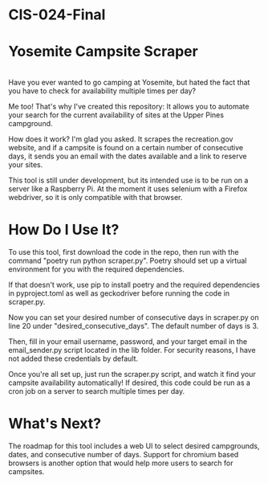 # CIS-024-Final
# Yosemite Campsite Scraper
\
Have you ever wanted to go camping at Yosemite, but hated the fact that you have to check for availability multiple times per day?

Me too! That's why I've created this repository: It allows you to automate your search for the current availability of sites at the Upper Pines campground.

How does it work? I'm glad you asked. It scrapes the recreation.gov website, and if a campsite is found on a certain number of consecutive days, it sends you an email with the dates available and a link to reserve your sites.

This tool is still under development, but its intended use is to be run on a server like a Raspberry Pi. At the moment it uses selenium with a Firefox webdriver, so it is only compatible with that browser.

# How Do I Use It?

To use this tool, first download the code in the repo, then run with the command "poetry run python scraper.py". Poetry should set up a virtual environment for you with the required dependencies.

If that doesn't work, use pip to install poetry and the required dependencies in pyproject.toml as well as geckodriver before running the code in scraper.py.

Now you can set your desired number of consecutive days in scraper.py on line 20 under "desired_consecutive_days". The default number of days is 3.

Then, fill in your email username, password, and your target email in the email_sender.py script located in the lib folder. For security reasons, I have not added these credentials by default.

Once you're all set up, just run the scraper.py script, and watch it find your campsite availability automatically! If desired, this code could be run as a cron job on a server to search multiple times per day.

# What's Next?

The roadmap for this tool includes a web UI to select desired campgrounds, dates, and consecutive number of days. Support for chromium based browsers is another option that would help more users to search for campsites.
